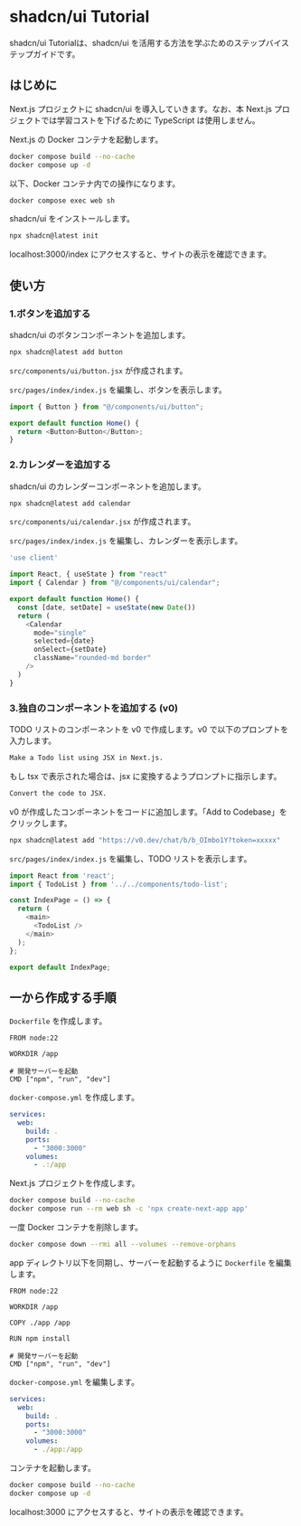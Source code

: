 # shadcn/ui Tutorial

shadcn/ui Tutorialは、shadcn/ui を活用する方法を学ぶためのステップバイステップガイドです。

## はじめに

Next.js プロジェクトに shadcn/ui を導入していきます。なお、本 Next.js プロジェクトでは学習コストを下げるために TypeScript は使用しません。

Next.js の Docker コンテナを起動します。

```bash
docker compose build --no-cache
docker compose up -d
```

以下、Docker コンテナ内での操作になります。

```bash
docker compose exec web sh
```

shadcn/ui をインストールします。

```bash
npx shadcn@latest init
```

localhost:3000/index にアクセスすると、サイトの表示を確認できます。

## 使い方

### 1.ボタンを追加する

shadcn/ui のボタンコンポーネントを追加します。

```bash
npx shadcn@latest add button
```

`src/components/ui/button.jsx` が作成されます。

`src/pages/index/index.js` を編集し、ボタンを表示します。

```js
import { Button } from "@/components/ui/button";

export default function Home() {
  return <Button>Button</Button>;
}
```

### 2.カレンダーを追加する

shadcn/ui のカレンダーコンポーネントを追加します。

```bash
npx shadcn@latest add calendar
```

`src/components/ui/calendar.jsx` が作成されます。

`src/pages/index/index.js` を編集し、カレンダーを表示します。

```js
'use client'

import React, { useState } from "react"
import { Calendar } from "@/components/ui/calendar";

export default function Home() {
  const [date, setDate] = useState(new Date())
  return (
    <Calendar
      mode="single"
      selected={date}
      onSelect={setDate}
      className="rounded-md border"
    />
  )
}
```

### 3.独自のコンポーネントを追加する (v0)

TODO リストのコンポーネントを v0 で作成します。v0 で以下のプロンプトを入力します。

```bash
Make a Todo list using JSX in Next.js.
```

もし tsx で表示された場合は、jsx に変換するようプロンプトに指示します。

```bash
Convert the code to JSX.
```

v0 が作成したコンポーネントをコードに追加します。「Add to Codebase」をクリックします。

```bash
npx shadcn@latest add "https://v0.dev/chat/b/b_OImbo1Y?token=xxxxx"
```

`src/pages/index/index.js` を編集し、TODO リストを表示します。

```js
import React from 'react';
import { TodoList } from '../../components/todo-list';

const IndexPage = () => {
  return (
    <main>
      <TodoList />
    </main>
  );
};

export default IndexPage;
```

## 一から作成する手順

`Dockerfile` を作成します。

```docker
FROM node:22

WORKDIR /app

# 開発サーバーを起動
CMD ["npm", "run", "dev"]
```

`docker-compose.yml` を作成します。

```yaml
services:
  web:
    build: .
    ports:
      - "3000:3000"
    volumes:
      - .:/app
```

Next.js プロジェクトを作成します。

```bash
docker compose build --no-cache
docker compose run --rm web sh -c 'npx create-next-app app'
```

一度 Docker コンテナを削除します。

```bash
docker compose down --rmi all --volumes --remove-orphans
```

app ディレクトリ以下を同期し、サーバーを起動するように `Dockerfile` を編集します。

```docker
FROM node:22

WORKDIR /app

COPY ./app /app

RUN npm install

# 開発サーバーを起動
CMD ["npm", "run", "dev"]
```

`docker-compose.yml` を編集します。
```yaml
services:
  web:
    build: .
    ports:
      - "3000:3000"
    volumes:
      - ./app:/app
```

コンテナを起動します。

```bash
docker compose build --no-cache
docker compose up -d
```

localhost:3000 にアクセスすると、サイトの表示を確認できます。
